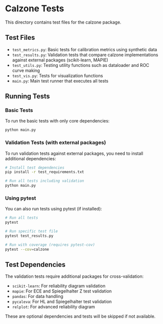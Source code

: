 # Calzone Tests

This directory contains test files for the calzone package.

## Test Files

- `test_metrics.py`: Basic tests for calibration metrics using synthetic data
- `test_results.py`: Validation tests that compare calzone implementations against external packages (scikit-learn, MAPIE)
- `test_utils.py`: Testing utility functions such as dataloader and ROC curve making
- `test_vis.py`: Tests for visualization functions
- `main.py`: Main test runner that executes all tests

## Running Tests

### Basic Tests
To run the basic tests with only core dependencies:
```bash
python main.py
```

### Validation Tests (with external packages)
To run validation tests against external packages, you need to install additional dependencies:

```bash
# Install test dependencies
pip install -r test_requirements.txt

# Run all tests including validation
python main.py
```

### Using pytest
You can also run tests using pytest (if installed):
```bash
# Run all tests
pytest

# Run specific test file
pytest test_results.py

# Run with coverage (requires pytest-cov)
pytest --cov=calzone
```

## Test Dependencies

The validation tests require additional packages for cross-validation:
- `scikit-learn`: For reliability diagram validation
- `mapie`: For ECE and Spiegelhalter Z test validation
- `pandas`: For data handling
- `pycaleva`: For HL and Spiegelhalter test validation
- `relplot`: For advanced reliability diagram

These are optional dependencies and tests will be skipped if not available.
